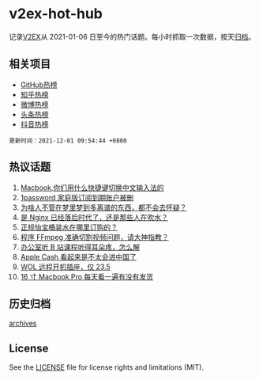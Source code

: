 # v2ex-hot-hub

 记录[V2EX](https://www.v2ex.com/)从 2021-01-06 日至今的热门话题。每小时抓取一次数据，按天[归档](archives)。
 
 ## 相关项目

- [GitHub热榜](https://github.com/lonnyzhang423/github-hot-hub)
- [知乎热榜](https://github.com/lonnyzhang423/zhihu-hot-hub)
- [微博热榜](https://github.com/lonnyzhang423/weibo-hot-hub)
- [头条热榜](https://github.com/lonnyzhang423/toutiao-hot-hub)
- [抖音热榜](https://github.com/lonnyzhang423/douyin-hot-hub)


 `更新时间：2021-12-01 09:54:44 +0800`

## 热议话题

1. [Macbook,你们用什么快捷键切换中文输入法的](https://www.v2ex.com/t/818939)
1. [1password 家庭版订阅到期账户被删](https://www.v2ex.com/t/818989)
1. [为啥人不管在梦里梦到多离谱的东西，都不会去怀疑？](https://www.v2ex.com/t/818999)
1. [是 Nginx 已经落后时代了，还是那些人在吹水？](https://www.v2ex.com/t/818960)
1. [正规怡宝桶装水在哪里订购的？](https://www.v2ex.com/t/818962)
1. [程序 FFmpeg 准确切割视频问题，请大神指教？](https://www.v2ex.com/t/818943)
1. [办公室听 B 站课程听得耳朵疼，怎么解](https://www.v2ex.com/t/819006)
1. [Apple Cash 看起来是不太会进中国了](https://www.v2ex.com/t/819141)
1. [WOL 远程开机插座，仅 23.5](https://www.v2ex.com/t/819091)
1. [16 寸 Macbook Pro 每天看一遍有没有发货](https://www.v2ex.com/t/818958)

## 历史归档

[archives](archives)

## License

See the [LICENSE](LICENSE) file for license rights and limitations (MIT).
